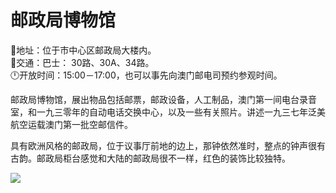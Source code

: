 # 邮政局博物馆  
📍地址：位于市中心区邮政局大楼内。  
🚌交通：巴士： 30路、30A、34路。  
🕛开放时间：15:00－17:00，也可以事先向澳门邮电司预约参观时间。  

邮政局博物馆，展出物品包括邮票，邮政设备，人工制品，澳门第一间电台录音室，和一九三零年的自动电话交换中心，以及一些有关照片。讲述一九三七年泛美航空运载澳门第一批空邮信件。  

具有欧洲风格的邮政局，位于议事厅前地的边上，那钟依然准时，整点的钟声很有古韵。邮政局柜台感觉和大陆的邮政局很不一样，红色的装饰比较独特。  

![](https://raw.gitmirror.com/szqq0512/Pic/main/img/202201212112978.png)  